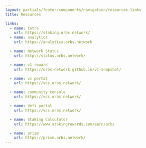 ```yaml
---
layout: partials/footer/components/navigation/resources-links
title: Resources

links:
  - name: tetra
    url: https://staking.orbs.network/
  - name: analytics
    url: https://analytics.orbs.network

  - name: Network Status
    url: http://status.orbs.network/

  - name: v1 reward
    url: https://orbs-network.github.io/v1-snapshot/

  - name: vc portal
    url: https://vcs.orbs.network/

  - name: community console
    url: https://vcs.orbs.network/

  - name: defi portal
    url: https://vcs.orbs.network/

  - name: Staking Calculator
    url: https://www.stakingrewards.com/earn/orbs

  - name: prism
    url: https://prism.orbs.network/
---
```

